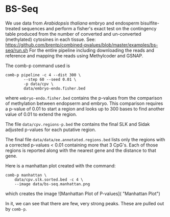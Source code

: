 BS-Seq
======

We use data from *Arabidopsis thaliana* embryo and endosperm bisulfite-treated
sequences and perform a fisher's exact test on the contingency table produced
from the number of converted and un-converted (methylated) cytosines in each
tissue.
See: https://github.com/brentp/combined-pvalues/blob/master/examples/bs-seq/run.sh
For the entire pipeline including downloading the reads and reference and
mapping the reads using Methylcoder and GSNAP.

The comb-p command used is

```Shell
comb-p pipeline -c 4 --dist 300 \
        --step 60 --seed 0.01 \
        -p data/cpv \
        data/embryo-endo.fisher.bed

```

where `embryo-endo.fisher.bed` contains the p-values from the comparison
of methylation between endopserm and embryo.
This comparison requires a p-value of 0.01 to start a region and looks up
to 300 bases to find another value of 0.01 to extend the region.

The file `data/cpv.regions-p.bed` the contains the final SLK and Sidak adjusted
p-values for each putative region.

The final file `data/data/ee.annotated.regions.bed` lists only the regions with
a corrected p-values < 0.01 containing more that 3 CpG's. Each of those regions
is reported along with the nearest gene and the distance to that gene.

Here is a manhattan plot created with the command:

```Shell
comb-p manhattan \
    data/cpv.slk.sorted.bed -c 4 \
    --image data/bs-seq.manhattan.png
```

which creates the image
![Manhattan Plot of P-values]( "Manhattan Plot")

In it, we can see that there are few, very strong peaks. These are pulled out
by `comb-p`.
